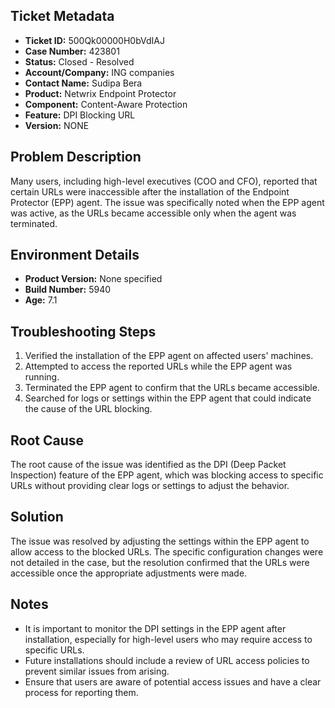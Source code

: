 ## Ticket Metadata
- **Ticket ID:** 500Qk00000H0bVdIAJ
- **Case Number:** 423801
- **Status:** Closed - Resolved
- **Account/Company:** ING companies
- **Contact Name:** Sudipa Bera
- **Product:** Netwrix Endpoint Protector
- **Component:** Content-Aware Protection
- **Feature:** DPI Blocking URL
- **Version:** NONE

## Problem Description
Many users, including high-level executives (COO and CFO), reported that certain URLs were inaccessible after the installation of the Endpoint Protector (EPP) agent. The issue was specifically noted when the EPP agent was active, as the URLs became accessible only when the agent was terminated.

## Environment Details
- **Product Version:** None specified
- **Build Number:** 5940
- **Age:** 7.1

## Troubleshooting Steps
1. Verified the installation of the EPP agent on affected users' machines.
2. Attempted to access the reported URLs while the EPP agent was running.
3. Terminated the EPP agent to confirm that the URLs became accessible.
4. Searched for logs or settings within the EPP agent that could indicate the cause of the URL blocking.

## Root Cause
The root cause of the issue was identified as the DPI (Deep Packet Inspection) feature of the EPP agent, which was blocking access to specific URLs without providing clear logs or settings to adjust the behavior.

## Solution
The issue was resolved by adjusting the settings within the EPP agent to allow access to the blocked URLs. The specific configuration changes were not detailed in the case, but the resolution confirmed that the URLs were accessible once the appropriate adjustments were made.

## Notes
- It is important to monitor the DPI settings in the EPP agent after installation, especially for high-level users who may require access to specific URLs.
- Future installations should include a review of URL access policies to prevent similar issues from arising.
- Ensure that users are aware of potential access issues and have a clear process for reporting them.